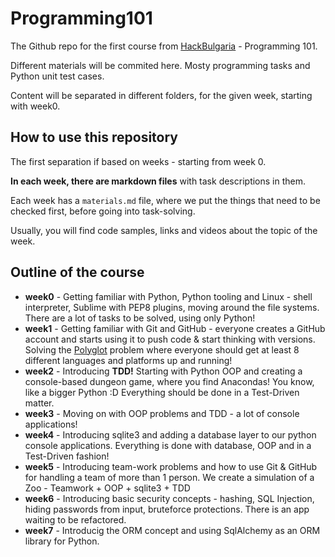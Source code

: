 # Programming101

The Github repo for the first course from [HackBulgaria](http://hackbulgaria.com) - Programming 101.

Different materials will be commited here. Mosty programming tasks and Python unit test cases.

Content will be separated in different folders, for the given week, starting with week0.

## How to use this repository

The first separation if based on weeks - starting from week 0.

__In each week, there are markdown files__ with task descriptions in them.

Each week has a `materials.md` file, where we put the things that need to be checked first, before going into task-solving.

Usually, you will find code samples, links and videos about the topic of the week.

## Outline of the course

* __week0__ - Getting familiar with Python, Python tooling and Linux - shell interpreter, Sublime with PEP8 plugins, moving around the file systems. There are a lot of tasks to be solved, using only Python!
* __week1__ - Getting familiar with Git and GitHub - everyone creates a GitHub account and starts using it to push code & start thinking with versions. Solving the [Polyglot](https://github.com/HackBulgaria/Polyglot) problem where everyone should get at least 8 different languages and platforms up and running!
* __week2__ - Introducing __TDD!__ Starting with Python OOP and creating a console-based dungeon game, where you find Anacondas! You know, like a bigger Python :D Everything should be done in a Test-Driven matter.
* __week3__ - Moving on with OOP problems and TDD - a lot of console applications!
* __week4__ - Introducing sqlite3 and adding a database layer to our python console applications. Everything is done with database, OOP and in a Test-Driven fashion!
* __week5__ - Introducing team-work problems and how to use Git & GitHub for handling a team of more than 1 person. We create a simulation of a Zoo - Teamwork + OOP + sqlite3 + TDD
* __week6__ - Introducing basic security concepts - hashing, SQL Injection, hiding passwords from input, bruteforce protections. There is an app waiting to be refactored.
* __week7__ - Introducig the ORM concept and using SqlAlchemy as an ORM library for Python.
